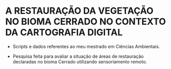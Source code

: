 # A RESTAURAÇÃO DA VEGETAÇÃO NO BIOMA CERRADO NO CONTEXTO DA CARTOGRAFIA DIGITAL

- Scripts e dados referentes ao meu mestrado em Ciências Ambientais.

- Pesquisa feita para avaliar a situação de áreas de restauração declaradas no bioma Cerrado utilizando sensoriamento remoto.
